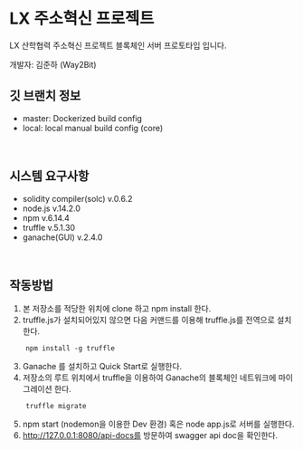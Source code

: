 LX 주소혁신 프로젝트
===
LX 산학협력 주소혁신 프로젝트 블록체인 서버 프로토타입 입니다.
<br/>

개발자: 김준하 (Way2Bit)
<br/>

깃 브랜치 정보
---
- master: Dockerized build config
- local: local manual build config (core)
<br/>

시스템 요구사항
---
- solidity compiler(solc) v.0.6.2
- node.js v.14.2.0
- npm v.6.14.4
- truffle v.5.1.30
- ganache(GUI) v.2.4.0
<br/>

작동방법
---
1. 본 저장소를 적당한 위치에 clone 하고 npm install 한다.
2. truffle.js가 설치되어있지 않으면 다음 커맨드를 이용해 truffle.js를 전역으로 설치한다.
```
    npm install -g truffle
```
3. Ganache 를 설치하고 Quick Start로 실행한다.
4. 저장소의 루트 위치에서 truffle을 이용하여 Ganache의 블록체인 네트워크에 마이그레이션 한다.
```
    truffle migrate
```
5. npm start (nodemon을 이용한 Dev 환경) 혹은 node app.js로 서버를 실행한다.
6. http://127.0.0.1:8080/api-docs를 방문하여 swagger api doc을 확인한다.
<br/>